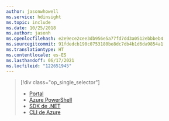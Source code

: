 ```yaml
---
author: jasonwhowell
ms.service: hdinsight
ms.topic: include
ms.date: 10/25/2018
ms.author: jasonh
ms.openlocfilehash: e2e9ece2cee3db956e5a77fd7dd3a0512ebbbeb4
ms.sourcegitcommit: 91fdedcb190c0753180be8dc7db4b1d6da9854a1
ms.translationtype: HT
ms.contentlocale: es-ES
ms.lasthandoff: 06/17/2021
ms.locfileid: "122651945"
---
```

> [!div class="op_single_selector"]
> * [Portal](../hdinsight-administer-use-portal-linux.md)
> * [Azure PowerShell](../hdinsight-administer-use-powershell.md)
> * [SDK de .NET](../hdinsight-administer-use-dotnet-sdk.md)
> * [CLI de Azure](../hdinsight-administer-use-command-line.md)
> 

